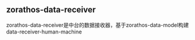 ## zorathos-data-receiver

zorathos-data-receiver是中台的数据接收器，基于zorathos-data-model构建
data-receiver-human-machine
